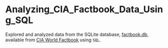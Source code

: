 # Analyzing_CIA_Factbook_Data_Using_SQL
Explored and analyzed data from the SQLite database, [factbook.db](https://dsserver-prod-resources-1.s3.amazonaws.com/257/factbook.db), available from [CIA World Factbook](https://www.cia.gov/library/publications/the-world-factbook/) using `SQL`.
